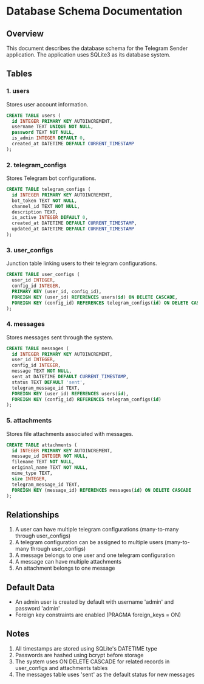 # Database Schema Documentation

## Overview
This document describes the database schema for the Telegram Sender application. The application uses SQLite3 as its database system.

## Tables

### 1. users
Stores user account information.

```sql
CREATE TABLE users (
  id INTEGER PRIMARY KEY AUTOINCREMENT,
  username TEXT UNIQUE NOT NULL,
  password TEXT NOT NULL,
  is_admin INTEGER DEFAULT 0,
  created_at DATETIME DEFAULT CURRENT_TIMESTAMP
);
```

### 2. telegram_configs
Stores Telegram bot configurations.

```sql
CREATE TABLE telegram_configs (
  id INTEGER PRIMARY KEY AUTOINCREMENT,
  bot_token TEXT NOT NULL,
  channel_id TEXT NOT NULL,
  description TEXT,
  is_active INTEGER DEFAULT 0,
  created_at DATETIME DEFAULT CURRENT_TIMESTAMP,
  updated_at DATETIME DEFAULT CURRENT_TIMESTAMP
);
```

### 3. user_configs
Junction table linking users to their telegram configurations.

```sql
CREATE TABLE user_configs (
  user_id INTEGER,
  config_id INTEGER,
  PRIMARY KEY (user_id, config_id),
  FOREIGN KEY (user_id) REFERENCES users(id) ON DELETE CASCADE,
  FOREIGN KEY (config_id) REFERENCES telegram_configs(id) ON DELETE CASCADE
);
```

### 4. messages
Stores messages sent through the system.

```sql
CREATE TABLE messages (
  id INTEGER PRIMARY KEY AUTOINCREMENT,
  user_id INTEGER,
  config_id INTEGER,
  message TEXT NOT NULL,
  sent_at DATETIME DEFAULT CURRENT_TIMESTAMP,
  status TEXT DEFAULT 'sent',
  telegram_message_id TEXT,
  FOREIGN KEY (user_id) REFERENCES users(id),
  FOREIGN KEY (config_id) REFERENCES telegram_configs(id)
);
```

### 5. attachments
Stores file attachments associated with messages.

```sql
CREATE TABLE attachments (
  id INTEGER PRIMARY KEY AUTOINCREMENT,
  message_id INTEGER NOT NULL,
  filename TEXT NOT NULL,
  original_name TEXT NOT NULL,
  mime_type TEXT,
  size INTEGER,
  telegram_message_id TEXT,
  FOREIGN KEY (message_id) REFERENCES messages(id) ON DELETE CASCADE
);
```

## Relationships

1. A user can have multiple telegram configurations (many-to-many through user_configs)
2. A telegram configuration can be assigned to multiple users (many-to-many through user_configs)
3. A message belongs to one user and one telegram configuration
4. A message can have multiple attachments
5. An attachment belongs to one message

## Default Data

- An admin user is created by default with username 'admin' and password 'admin'
- Foreign key constraints are enabled (PRAGMA foreign_keys = ON)

## Notes

1. All timestamps are stored using SQLite's DATETIME type
2. Passwords are hashed using bcrypt before storage
3. The system uses ON DELETE CASCADE for related records in user_configs and attachments tables
4. The messages table uses 'sent' as the default status for new messages
